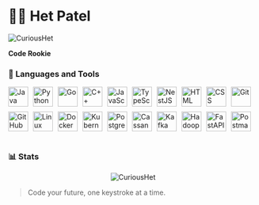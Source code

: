 # 🏄‍♂️ Het Patel
<p align="left"> 
  <img src="https://komarev.com/ghpvc/?username=CuriousHet&label=Profile%20views&color=0e75b6&style=flat" alt="CuriousHet" /> 
</p>

**Code Rookie**

### 🧰 Languages and Tools

<div style="display: flex; flex-wrap: wrap; gap: 10px; align-items: center;">
  <img alt="Java" width="40px" src="https://cdn.jsdelivr.net/gh/devicons/devicon/icons/java/java-original.svg"/>
  <img alt="Python" width="40px" src="https://cdn.jsdelivr.net/gh/devicons/devicon/icons/python/python-original.svg"/>
  <img alt="Go" width="40px" src="https://cdn.jsdelivr.net/gh/devicons/devicon/icons/go/go-original.svg"/>
  <img alt="C++" width="40px" src="https://cdn.jsdelivr.net/gh/devicons/devicon/icons/cplusplus/cplusplus-original.svg"/>
  <img alt="JavaScript" width="40px" src="https://cdn.jsdelivr.net/gh/devicons/devicon/icons/javascript/javascript-original.svg"/>
  <img alt="TypeScript" width="40px" src="https://cdn.jsdelivr.net/gh/devicons/devicon/icons/typescript/typescript-original.svg"/>
  <img alt="NestJS" width="40px" src="https://cdn.jsdelivr.net/gh/devicons/devicon/icons/nestjs/nestjs-plain.svg"/>
  <img alt="HTML" width="40px" src="https://cdn.jsdelivr.net/gh/devicons/devicon/icons/html5/html5-original.svg"/>
  <img alt="CSS" width="40px" src="https://cdn.jsdelivr.net/gh/devicons/devicon/icons/css3/css3-original.svg"/>
  <img alt="Git" width="40px" src="https://cdn.jsdelivr.net/gh/devicons/devicon/icons/git/git-original.svg"/>
  <img alt="GitHub" width="40px" src="https://cdn.jsdelivr.net/gh/devicons/devicon/icons/github/github-original.svg"/>
  <img alt="Linux" width="40px" src="https://cdn.jsdelivr.net/gh/devicons/devicon/icons/linux/linux-original.svg"/>
  <img alt="Docker" width="40px" src="https://cdn.jsdelivr.net/gh/devicons/devicon/icons/docker/docker-original.svg"/>
  <img alt="Kubernetes" width="40px" src="https://cdn.jsdelivr.net/gh/devicons/devicon/icons/kubernetes/kubernetes-plain.svg"/>
  <img alt="PostgreSQL" width="40px" src="https://cdn.jsdelivr.net/gh/devicons/devicon/icons/postgresql/postgresql-original.svg"/>
  <img alt="Cassandra" width="40px" src="https://cdn.jsdelivr.net/gh/devicons/devicon/icons/cassandra/cassandra-original.svg"/>
  <img alt="Kafka" width="40px" src="https://cdn.jsdelivr.net/gh/devicons/devicon/icons/apachekafka/apachekafka-original.svg"/>
  <img alt="Hadoop" width="40px" src="https://cdn.jsdelivr.net/gh/devicons/devicon/icons/hadoop/hadoop-original.svg"/>
  <img alt="FastAPI" width="40px" src="https://cdn.jsdelivr.net/gh/devicons/devicon/icons/fastapi/fastapi-original.svg"/>
  <img alt="Postman" width="40px" src="https://cdn.jsdelivr.net/gh/devicons/devicon/icons/postman/postman-original.svg"/>
</div>


<br clear="left"/>

### 📊 Stats
<div style="display: flex; justify-content: space-around; flex-wrap: wrap; align-items: center;">
  <img src="https://github-readme-stats.vercel.app/api/top-langs?username=CuriousHet&show_icons=true&locale=en&layout=compact" alt="CuriousHet" style="max-width: 30%;" />
</div>

> Code your future, one keystroke at a time.
